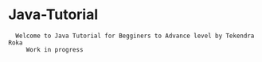 # Java-Tutorial
      Welcome to Java Tutorial for Begginers to Advance level by Tekendra Roka
         Work in progress
